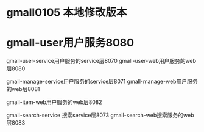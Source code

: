 # gmall0105 本地修改版本
# gmall-user用户服务8080
gmall-user-service用户服务的service层8070
gmall-user-web用户服务的web层8080

gmall-manage-service用户服务的service层8071
gmall-manage-web用户服务的web层8081

gmall-item-web用户服务的web层8082

gmall-search-service 搜索service层8073
gmall-search-web搜索服务的web层8083

